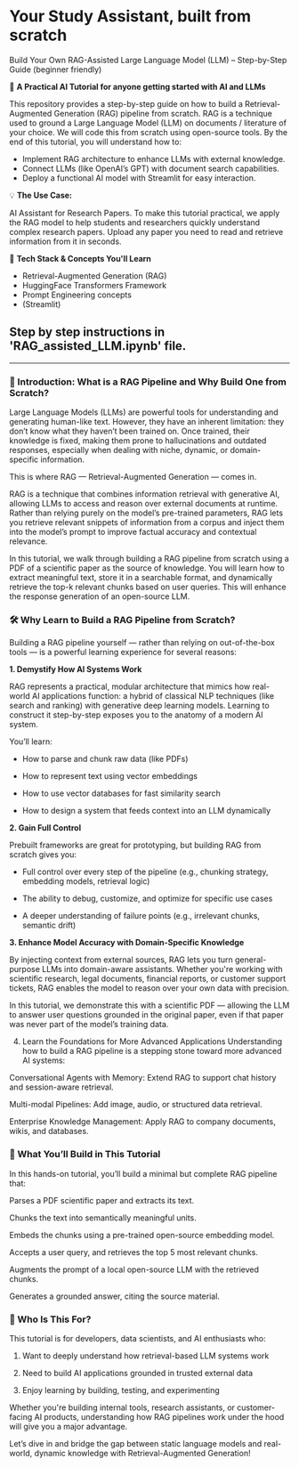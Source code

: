 # Your Study Assistant, built from scratch
Build Your Own RAG-Assisted Large Language Model (LLM) – Step-by-Step Guide (beginner friendly)

📖 **A Practical AI Tutorial for anyone getting started with AI and LLMs**

This repository provides a step-by-step guide on how to build a Retrieval-Augmented Generation (RAG) pipeline from scratch. RAG is a technique used to ground a Large Language Model (LLM) on documents / literature of your choice. We will code this from scratch using open-source tools. By the end of this tutorial, you will understand how to:

- Implement RAG architecture to enhance LLMs with external knowledge.
- Connect LLMs (like OpenAI’s GPT) with document search capabilities.
- Deploy a functional AI model with Streamlit for easy interaction.

💡 **The Use Case:**

AI Assistant for Research Papers. To make this tutorial practical, we apply the RAG model to help students and researchers quickly understand complex research papers. Upload any paper you need to read and retrieve information from it in seconds.

📌 **Tech Stack & Concepts You'll Learn**

- Retrieval-Augmented Generation (RAG)
- HuggingFace Transformers Framework
- Prompt Engineering concepts
- (Streamlit)

## Step by step instructions in 'RAG_assisted_LLM.ipynb' file.
 ________________________________________________________________

### 🧠 Introduction: What is a RAG Pipeline and Why Build One from Scratch?
Large Language Models (LLMs) are powerful tools for understanding and generating human-like text. However, they have an inherent limitation: they don’t know what they haven’t been trained on. Once trained, their knowledge is fixed, making them prone to hallucinations and outdated responses, especially when dealing with niche, dynamic, or domain-specific information.

This is where RAG — Retrieval-Augmented Generation — comes in.

RAG is a technique that combines information retrieval with generative AI, allowing LLMs to access and reason over external documents at runtime. Rather than relying purely on the model’s pre-trained parameters, RAG lets you retrieve relevant snippets of information from a corpus and inject them into the model’s prompt to improve factual accuracy and contextual relevance.

In this tutorial, we walk through building a RAG pipeline from scratch using a PDF of a scientific paper as the source of knowledge. You will learn how to extract meaningful text, store it in a searchable format, and dynamically retrieve the top-k relevant chunks based on user queries. This will enhance the response generation of an open-source LLM.

### 🛠️ Why Learn to Build a RAG Pipeline from Scratch?
Building a RAG pipeline yourself — rather than relying on out-of-the-box tools — is a powerful learning experience for several reasons:

**1. Demystify How AI Systems Work**


RAG represents a practical, modular architecture that mimics how real-world AI applications function: a hybrid of classical NLP techniques (like search and ranking) with generative deep learning models. Learning to construct it step-by-step exposes you to the anatomy of a modern AI system.

You’ll learn:

- How to parse and chunk raw data (like PDFs)

- How to represent text using vector embeddings

- How to use vector databases for fast similarity search

- How to design a system that feeds context into an LLM dynamically

**2. Gain Full Control**


Prebuilt frameworks are great for prototyping, but building RAG from scratch gives you:

- Full control over every step of the pipeline (e.g., chunking strategy, embedding models, retrieval logic)

- The ability to debug, customize, and optimize for specific use cases

- A deeper understanding of failure points (e.g., irrelevant chunks, semantic drift)

**3. Enhance Model Accuracy with Domain-Specific Knowledge**


By injecting context from external sources, RAG lets you turn general-purpose LLMs into domain-aware assistants. Whether you're working with scientific research, legal documents, financial reports, or customer support tickets, RAG enables the model to reason over your own data with precision.


In this tutorial, we demonstrate this with a scientific PDF — allowing the LLM to answer user questions grounded in the original paper, even if that paper was never part of the model’s training data.

4. Learn the Foundations for More Advanced Applications
Understanding how to build a RAG pipeline is a stepping stone toward more advanced AI systems:

Conversational Agents with Memory: Extend RAG to support chat history and session-aware retrieval.

Multi-modal Pipelines: Add image, audio, or structured data retrieval.

Enterprise Knowledge Management: Apply RAG to company documents, wikis, and databases.

### 🚀 What You’ll Build in This Tutorial
In this hands-on tutorial, you’ll build a minimal but complete RAG pipeline that:

Parses a PDF scientific paper and extracts its text.

Chunks the text into semantically meaningful units.

Embeds the chunks using a pre-trained open-source embedding model.

Accepts a user query, and retrieves the top 5 most relevant chunks.

Augments the prompt of a local open-source LLM with the retrieved chunks.

Generates a grounded answer, citing the source material.

### 🎯 Who Is This For?
This tutorial is for developers, data scientists, and AI enthusiasts who:

1. Want to deeply understand how retrieval-based LLM systems work

2. Need to build AI applications grounded in trusted external data

3. Enjoy learning by building, testing, and experimenting

Whether you're building internal tools, research assistants, or customer-facing AI products, understanding how RAG pipelines work under the hood will give you a major advantage.




Let’s dive in and bridge the gap between static language models and real-world, dynamic knowledge with Retrieval-Augmented Generation!
